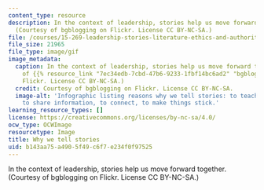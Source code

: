 ```yaml
---
content_type: resource
description: In the context of leadership, stories help us move forward together.
  (Courtesy of bgblogging on Flickr. License CC BY-NC-SA.)
file: /courses/15-269-leadership-stories-literature-ethics-and-authority-fall-2015/b143aa75a4905f49c6f7e234f0f97525_15-269f15.gif
file_size: 21965
file_type: image/gif
image_metadata:
  caption: In the context of leadership, stories help us move forward together. (Courtesy
    of {{% resource_link "7ec34edb-7cbd-47b6-9233-1fbf14bc6ad2" "bgblogging" %}} on
    Flickr. License CC BY-NC-SA.)
  credit: Courtesy of bgblogging on Flickr. License CC BY-NC-SA.
  image-alt: 'Infographic listing reasons why we tell stories: to teach, to learn,
    to share information, to connect, to make things stick.'
learning_resource_types: []
license: https://creativecommons.org/licenses/by-nc-sa/4.0/
ocw_type: OCWImage
resourcetype: Image
title: Why we tell stories
uid: b143aa75-a490-5f49-c6f7-e234f0f97525
---
```

In the context of leadership, stories help us move forward together. (Courtesy of bgblogging on Flickr. License CC BY-NC-SA.)